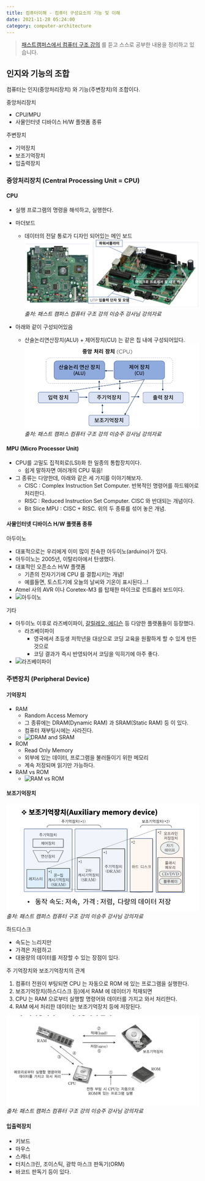 ```yaml
---
title: 컴퓨터이해 - 컴퓨터 구성요소의 기능 및 이해
date: 2021-11-28 05:24:00
category: computer-architecture
---
```


> [패스트캠퍼스에서 컴퓨터 구조 강의](https://storage.googleapis.com/static.fastcampus.co.kr/prod/uploads/202104/161058-24/[패스트캠퍼스]-교육과정소개서-올인원-패키지---컴퓨터-공학-전공-필수.pdf) 를 듣고 스스로 공부한 내용을 정리하고 있습니다. 

## 인지와 기능의 조합
컴퓨터는 인지(중앙처리장치) 와 기능(주변장치)의 조합이다.

중앙처리장치
- CPU/MPU
- 사물인터넷 디바이스 H/W 플랫폼 종류

주변장치
- 기억장치
- 보조기억장치
- 입출력장치

### 중앙처리장치 (Central Processing Unit = CPU)
#### CPU
- 실행 프로그램의 명령을 해석하고, 실행한다.
- 마더보드
  - 데이터의 전달 통로가 디자인 되어있는 메인 보드
    ![img.png](/.gitbook/assets/cpu.png)<br>
    _출처: 패스트 캠퍼스 컴퓨터 구조 강의 이승주 강사님 강의자료_

- 아래와 같이 구성되어있음
  - 산술논리연산장치(ALU) + 제어장치(CU) 는 같은 칩 내에 구성되어있다.
    ![img.png](/.gitbook/assets/cpu-02.png)<br>
    _출처: 패스트 캠퍼스 컴퓨터 구조 강의 이승주 강사님 강의자료_

#### MPU (Micro Processor Unit)
- CPU를 고밀도 집적회로(LSI)화 한 일종의 통합장치이다.
  - 쉽게 말하자면 여러개의 CPU 묶음!
- 그 종류는 다양한데, 아래와 같은 세 가지를 이야기해보자. 
  - CISC : Complex Instruction Set Computer. 반복적인 명령어를 하드웨어로 처리한다.
  - RISC : Reduced Instruction Set Computer. CISC 와 반대되는 개념이다. 
  - Bit Slice MPU : CISC + RISC. 위의 두 종류를 섞어 놓은 개념. 

#### 사물인터넷 디바이스 H/W 플랫폼 종류
아두이노
- 대표적으로는 우리에게 이미 많이 친숙한 아두이노(arduino)가 있다.
- 아두이노는 2005년, 이탈리아에서 탄생했다.
- 대표적인 오픈소스 H/W 플랫폼
  - 기존의 전자기기에 CPU 를 결합시키는 개념!
  - 예를들면, 토스트기에 오늘의 날씨와 기온이 표시된다...!
- Atmel 사의 AVR 이나 Coretex-M3 를 탑재한 마이크로 컨트롤러 보드이다.
- ![아두이노](https://kocoafab.cc/data/141104041529.png)

기타
- 아두이노 이후로 라즈베이파이, [갈릴레오, 에디슨](http://www.noteforum.co.kr/news/index.htm?nm=33242) 등 다양한 플랫폼들이 등장했다. 
  - 라즈베이파이
    - 영국에서 초등생 저학년을 대상으로 코딩 교육을 원활하게 할 수 있게 만든 것으로
    - 코딩 결과가 즉시 반영되어서 코딩을 익히기에 아주 좋다. 
- ![라즈베이파이](https://www.devicemart.co.kr/data/goods/1/2020/05/12553062_tmp_04bcfbb41cc5d6e2eeec27fd431d04f09718large.png)


### 주변장치 (Peripheral Device)
#### 기억장치
- RAM 
  - Random Access Memory
  - 그 종류에는 DRAM(Dynamic RAM) 과 SRAM(Static RAM) 등 이 있다.
  - 컴퓨터 재부팅시에는 사라진다.
  - ![DRAM and SRAM](https://t1.daumcdn.net/cfile/blog/2747144B51E787F417)
- ROM
  - Read Only Memory
  - 외부에 있는 데이터, 프로그램을 불러들이기 위한 메모리
  - 계속 저장되며 읽기만 가능하다. 
- RAM vs ROM
  - ![RAM vs ROM](https://lh3.googleusercontent.com/proxy/o0Xou1vZ7_NlTrUWeSIZXderwMXqsdgRR2j9iF6sSyT-V3A2dhnpbB9jegXUvSXklD9rDkYp6hss0fXmin1qKKizJyNTZQo28Nw2vQNpu1KQKDtmd9BxMFYIjXIsf1Hm-10wQJom-C9aX4DaVjJZug)

#### 보조기억장치
![img.png](/.gitbook/assets/peripheraldevice.png)<br>
_출처: 패스트 캠퍼스 컴퓨터 구조 강의 이승주 강사님 강의자료_

하드디스크
- 속도는 느리지만
- 가격은 저렴하고 
- 대용량의 데이터를 저장할 수 있는 장점이 있다.

주 기억장치와 보조기억장치의 관계
1. 컴퓨터 전원이 부팅되면 CPU 는 자동으로 ROM 에 있는 프로그램을 실행한다.
2. 보조기억장치(하스디스크 등)에서 RAM 에 데이터가 적재되면
3. CPU 는 RAM 으로부터 실행할 명령어와 데이터를 가지고 와서 처리한다. 
4. RAM 에서 처리한 데이터는 보조기억장치 등에 저장된다. 

![img.png](/.gitbook/assets/ram-rom.png)<br>
_출처: 패스트 캠퍼스 컴퓨터 구조 강의 이승주 강사님 강의자료_


#### 입출력장치
- 키보드
- 마우스
- 스캐너
- 터치스크린, 조이스틱, 광학 마스크 판독기(ORM)
- 바코드 판독기 등이 있다. 